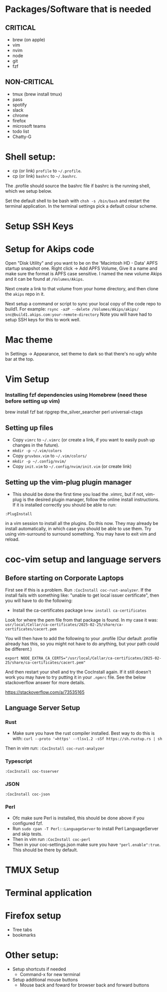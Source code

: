 
# Packages/Software that is needed

## CRITICAL
- brew (on apple)
- vim
- nvim
- node
- git
- fzf

## NON-CRITICAL
- tmux (brew install tmux)
- pass
- spotify
- slack
- chrome
- firefox
- microsoft teams
- todo list
- Chatty-G

# Shell setup:
- cp (or link) `profile` to `~/.profile`.
- cp (or link) `bashrc` to `~/.bashrc`.

The .profile should source the bashrc file if bashrc is the running shell, which we setup below.

Set the default shell to be bash with `chsh -s /bin/bash` and restart the terminal application.
In the terminal settings pick a default colour scheme.

# Setup SSH Keys

# Setup for Akips code
Open "Disk Utility" and you want to be on the 'Macintosh HD - Data' APFS startup snapshot one.
Right click -> Add APFS Volume, Give it a name and make sure the format is APFS case sensitive. I
named the new volume Akips and it can be found at `/Volumes/Akips`.

Next create a link to that volume from your home directory, and then clone the `akips` repo in it.

Next setup a command or script to sync your local copy of the code repo to build1. For example:
`rsync -azP --delete /Volumes/Akips/akips/ snc@build1.akips.com:your-remote-directory`
Note you will have had to setup SSH keys for this to work well.

# Mac theme
In Settings -> Appearance, set theme to dark so that there's no ugly white bar at the top.

# Vim Setup

### Installing fzf dependencies using Homebrew (need these before setting up vim)
brew install fzf bat ripgrep the_silver_searcher perl universal-ctags

## Setting up files

- Copy `vimrc` to `~/.vimrc` (or create a link, if you want to easily push up changes in the
  future).
- `mkdir -p ~/.vim/colors`
- Copy `gruvbox.vim` to `~/.vim/colors/`
- `mkdir -p ~/.config/nvim/`
- Copy `init.vim` to `~/.config/nvim/init.vim` (or create link)

## Setting up the vim-plug plugin manager
- This should be done the first time you load the .vimrc, but if not, vim-plug is the desired plugin manager, follow
  the online install instructions. If it is installed correctly you should be able to run:

`:PlugInstall`

in a vim session to install all the plugins. Do this now. They may already be install automatically, in which case you
should be able to use them. Try using vim-surround to surround something. You may have to exit vim and reload.

# coc-vim setup and language servers

## Before starting on Corporate Laptops
First see if this is a problem. Run `:CocInstall coc-rust-analyzer`. If the install fails with
something like: "unable to get local issuer certificate", then you will have to do the following:

- Install the ca-certificates package
`brew install ca-certificates`

Look for where the pem file from that package is found. In my case it was:
`usr/local/Cellar/ca-certificates/2025-02-25/share/ca-certificates/cacert.pem`

You will then have to add the following to your .profile (Our default .profile already has this, so
you might not have to do anything, but your path could be different.)

`export NODE_EXTRA_CA_CERTS="/usr/local/Cellar/ca-certificates/2025-02-25/share/ca-certificates/cacert.pem"`

And then restart your shell and try the CocInstall again. If it still doesn't work you may have to
try putting it in your `.npmrc` file. See the below stackoverflow answer for more details.

https://stackoverflow.com/a/73535165

## Language Server Setup

### Rust
- Make sure you have the rust compiler installed. Best way to do this is with:
`curl --proto '=https' --tlsv1.2 -sSf https://sh.rustup.rs | sh`

Then in vim run:
`:CocInstall coc-rust-analyzer`

### Typescript
`:CocInstall coc-tsserver`

### JSON
`:CocInstall coc-json`

### Perl
- Ofc make sure Perl is installed, this should be done above if you configured fzf.
- Run `sudo cpan -T Perl::LanguageServer` to install Perl LanguageServer and skip tests.
- Then in vim run `:CocInstall coc-perl`
- Then in your coc-settings.json make sure you have `"perl.enable":true`. This should be there by
  default.

# TMUX Setup

# Terminal application

# Firefox setup
- Tree tabs
- bookmarks

# Other setup:
- Setup shortcuts if needed
    - Command-x for new terminal
- Setup additional mouse buttons
    - Mouse back and foward for browser back and forward buttons
